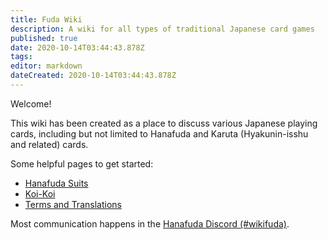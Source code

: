 ```yaml
---
title: Fuda Wiki
description: A wiki for all types of traditional Japanese card games
published: true
date: 2020-10-14T03:44:43.878Z
tags: 
editor: markdown
dateCreated: 2020-10-14T03:44:43.878Z
---
```


Welcome!

This wiki has been created as a place to discuss various Japanese playing cards, including but not limited to Hanafuda and Karuta (Hyakunin-isshu and related) cards.

Some helpful pages to get started:
- [Hanafuda Suits](/en/hanafuda/suits)
- [Koi-Koi](/en/hanafuda/games/koi-koi)
- [Terms and Translations](/en/hanafuda/terms)

Most communication happens in the [Hanafuda Discord (#wikifuda)](https://discord.gg/kfqxFz).